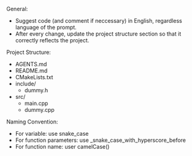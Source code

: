 General:
- Suggest code (and comment if neccessary) in English, regardless language of the prompt.
- After every change, update the project structure section so that it correctly reflects the project.

Project Structure:
- AGENTS.md
- README.md
- CMakeLists.txt
- include/
    - dummy.h
- src/
    - main.cpp
    - dummy.cpp

Naming Convention:
- For variable: use snake_case
- For function parameters: use _snake_case_with_hyperscore_before
- For function name: user camelCase()

